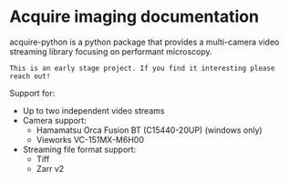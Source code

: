 # Acquire imaging documentation

acquire-python is a python package that provides a multi-camera video streaming
library focusing on performant microscopy.

```{note}
This is an early stage project. If you find it interesting please reach out!
```

Support for:

* Up to two independent video streams
* Camera support:
    * Hamamatsu Orca Fusion BT (C15440-20UP) (windows only)
    * Vieworks VC-151MX-M6H00
* Streaming file format support:
    * Tiff
    * Zarr v2

